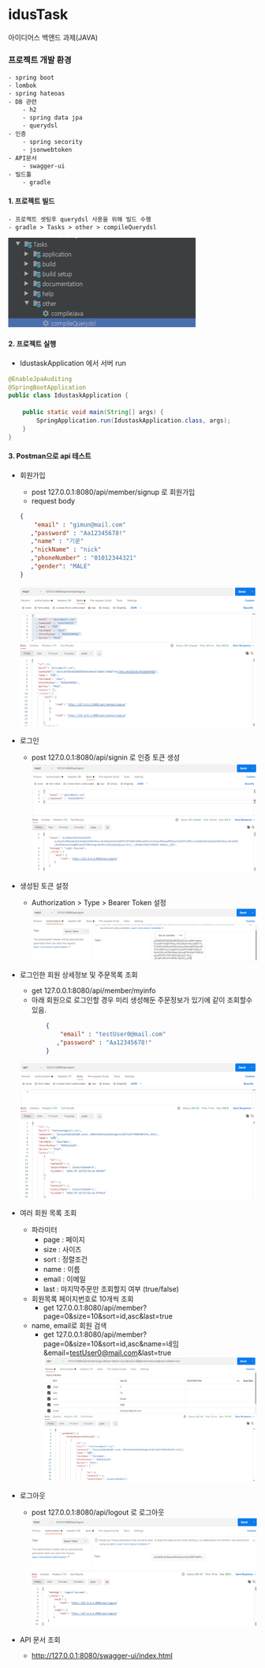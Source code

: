 # idusTask
아이디어스 백앤드 과제(JAVA)

### 프로젝트 개발 환경
    - spring boot
    - lombok
    - spring hateoas
    - DB 관련
        - h2
        - spring data jpa
        - querydsl
    - 인증
        - spring secority
        - jsonwebtoken
    - API문서
        - swagger-ui
    - 빌드툴
        - gradle

#### 1. 프로젝트 빌드
    - 프로젝트 셋팅후 querydsl 사용을 위해 빌드 수행
    - gradle > Tasks > other > compileQuerydsl

![Screen](./document/img/compileQuerydsl.png)

#### 2. 프로젝트 실행
- IdustaskApplication 에서 서버 run
```java
@EnableJpaAuditing
@SpringBootApplication
public class IdustaskApplication {

    public static void main(String[] args) {
        SpringApplication.run(IdustaskApplication.class, args);
    }
}
```

#### 3. Postman으로 api 테스트
- 회원가입
    - post 127.0.0.1:8080/api/member/signup 로 회원가입
    - request body
    ```json
    {
        "email" : "gimun@mail.com"
       ,"password" : "Aa12345678!"
       ,"name" : "기문"
       ,"nickName" : "nick"
       ,"phoneNumber" : "01012344321"
       ,"gender": "MALE"
    }
    ```    
    ![Screen](./document/img/signup.png)    


- 로그인      
    - post 127.0.0.1:8080/api/signin 로 인증 토큰 생성
    ![Screen](./document/img/signin.png)    
    
- 생성된 토큰 설정
    - Authorization > Type > Bearer Token 설정
    ![Screen](./document/img/settoken.png)    

- 로그인한 회원 상세정보 및 주문목록 조회
    - get 127.0.0.1:8080/api/member/myinfo
    - 아래 회원으로 로그인할 경우 미리 생성해둔 주문정보가 있기에 같이 조회할수 있음.
        ```json
            {
                "email" : "testUser0@mail.com"
               ,"password" : "Aa12345678!"
            }
        ```
    ![Screen](./document/img/myinfo.png)    
    
- 여러 회원 목록 조회
    - 파라미터
        - page : 페이지
        - size : 사이즈
        - sort : 정렬조건
        - name : 이름
        - email : 이메일
        - last : 마지막주문만 조회할지 여부 (true/false)
    - 회원목록 페이지번호로 10개씩 조회
        - get 127.0.0.1:8080/api/member?page=0&size=10&sort=id,asc&last=true
    - name, email로 회원 검색
        - get 127.0.0.1:8080/api/member?page=0&size=10&sort=id,asc&name=네임&email=testUser0@mail.com&last=true
        ![Screen](./document/img/memberlist.png)    

- 로그아웃
    - post 127.0.0.1:8080/api/logout 로 로그아웃
    ![Screen](./document/img/logout.png)    

- API 문서 조회
    - http://127.0.0.1:8080/swagger-ui/index.html

